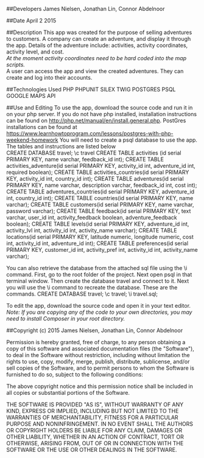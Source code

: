 ##Developers
James Nielsen, Jonathan Lin, Connor Abdelnoor

##Date
April 2 2015



##Description
This app was created for the purpose of selling adventures to customers. A company can create an adventure, and display it through the app. Details of the adventure include: activities, activity coordinates, activity level, and cost.
<br />*At the moment activity coordinates need to be hard coded into the map scripts.*<br />
A user can access the app and view the created adventures. They can create and log into their accounts.

##Technologies Used
PHP
PHPUNIT
SILEX
TWIG
POSTGRES
PSQL
GOOGLE MAPS API


##Use and Editing
To use the app, download the source code and run it in on your php server. If you do not have php installed, installation instructions can be found on http://php.net/manual/en/install.general.php.
PostGres installations can be found at
https://www.learnhowtoprogram.com/lessons/postgres-with-php-weekend-homework
You will need to create a psql database to use the app. The tables and instructions are listed below<br />
CREATE DATABASE travel;
\c travel
CREATE TABLE activities (id serial PRIMARY KEY, name varchar, feedback_id int);
CREATE TABLE activities_adventure(id serial PRIMARY KEY, activity_id int, adventure_id int, required boolean);
CREATE TABLE activities_countries(id serial PRIMARY KEY, activity_id int, country_id int);
CREATE TABLE adventures(id serial PRIMARY KEY, name varchar, description varchar, feedback_id int, cost int);
CREATE TABLE adventures_countries(id serial PRIMARY KEY, adventure_id int, country_id int);
CREATE TABLE countries(id serial PRIMARY KEY, name varchar);
CREATE TABLE customers(id serial PRIMARY KEY, name varchar, password varchar);
CREATE TABLE feedback(id serial PRIMARY KEY, text varchar, user_id int, activity_feedback boolean, adventure_feedback boolean);
CREATE TABLE levels(id serial PRIMARY KEY, adventure_id int, activity_lvl int, activity_id int, activity_name varchar);
CREATE TABLE locations(id serial PRIMARY KEY, latitude numeric, longitude numeric, cost int, activity_id int, adventure_id int);
CREATE TABLE preferences(id serial PRIMARY KEY, customer_id int, activity_pref int, activity_id int, activity_name varchar);

You can also retrieve the database from the attached sql file using the \i command. First, go to the root folder of the project. Next open psql in that terminal window. Then create the database travel and connect to it. Next you will use the \i command to recreate the database. These are the commands.
CREATE DATABASE travel;
\c travel;
\i travel.sql;

To edit the app, download the source code and open it in your text editor. <br />
    *Note: If you are copying any of the code to your own directories, you may need to install Composer
    in your root directory.*

##Copyright (c) 2015 James Nielsen, Jonathan Lin, Connor Abdelnoor

Permission is hereby granted, free of charge, to any person obtaining a copy
of this software and associated documentation files (the "Software"), to deal
in the Software without restriction, including without limitation the rights
to use, copy, modify, merge, publish, distribute, sublicense, and/or sell
copies of the Software, and to permit persons to whom the Software is
furnished to do so, subject to the following conditions:

The above copyright notice and this permission notice shall be included in
all copies or substantial portions of the Software.

THE SOFTWARE IS PROVIDED "AS IS", WITHOUT WARRANTY OF ANY KIND, EXPRESS OR
IMPLIED, INCLUDING BUT NOT LIMITED TO THE WARRANTIES OF MERCHANTABILITY,
FITNESS FOR A PARTICULAR PURPOSE AND NONINFRINGEMENT. IN NO EVENT SHALL THE
AUTHORS OR COPYRIGHT HOLDERS BE LIABLE FOR ANY CLAIM, DAMAGES OR OTHER
LIABILITY, WHETHER IN AN ACTION OF CONTRACT, TORT OR OTHERWISE, ARISING FROM,
OUT OF OR IN CONNECTION WITH THE SOFTWARE OR THE USE OR OTHER DEALINGS IN
THE SOFTWARE.
